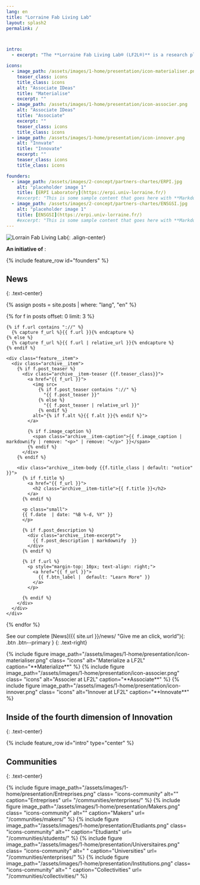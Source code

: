 ```yaml
---
lang: en
title: "Lorraine Fab Living Lab"
layout: splash2
permalink: /



intro:
  - excerpt: "The **Lorraine Fab Living Lab® (LF2L®)** is a research platform of the ERPI Laboratory dedicated to the prospective assessment of innovative usages. It supports the creation and achievement of results through an established process based on the usage paradigm  bringing together in the same space complementary advanced tools.  The originality of the LF2L® is to be able to welcome, support and associate different communities (citizen users, entrepreneurs, researchers, etc.) using a conceptual  framework of LF2L taking into consideration the 2D (concept), 3D (object), 4D (evolution scenarios) approaches involving the different type of stakeholders in order to have a foresight usage evaluation of a new concept, technology or project. This approach is useful to accelerate the deployment of industrial or urban demonstrators."

icons:
  - image_path: /assets/images/1-home/presentation/icon-materialiser.png
    teaser_class: icons
    title_class: icons
    alt: "Associate IDeas"
    title: "Materialise"
    excerpt: ""
  - image_path: /assets/images/1-home/presentation/icon-associer.png
    alt: "Associate IDeas"
    title: "Associate"
    excerpt: ""
    teaser_class: icons
    title_class: icons
  - image_path: /assets/images/1-home/presentation/icon-innover.png
    alt: "Innvate"
    title: "Innovate"
    excerpt: ""
    teaser_class: icons
    title_class: icons

founders:
  - image_path: /assets/images/2-concept/partners-chartes/ERPI.jpg
    alt: "placeholder image 1"
    title: [ERPI Laboratory](https://erpi.univ-lorraine.fr/)
    #excerpt: "This is some sample content that goes here with **Markdown** formatting."
  - image_path: /assets/images/2-concept/partners-chartes/ENSGSI.jpg
    alt: "placeholder image 1"
    title: [ENSGSI](https://erpi.univ-lorraine.fr/)
    #excerpt: "This is some sample content that goes here with **Markdown** formatting."    
---
```


![Lorrain Fab Living Lab](/assets/images/1-home/presentation/Logo-LF2L.jpg){: .align-center}


**An initiative of** :

{% include feature_row id="founders" %}



## News
{: .text-center}

{% assign posts = site.posts | where: "lang", "en"  %}

<div class="feature__wrapper">

{% for f in posts offset: 0 limit: 3 %}


<!-- * {{ f.date  | date: "%B %-d, %Y" }}: [{{f.title}}]({{f.url}}) -->

    {% if f.url contains "://" %}
      {% capture f_url %}{{ f.url }}{% endcapture %}
    {% else %}
      {% capture f_url %}{{ f.url | relative_url }}{% endcapture %}
    {% endif %}

    <div class="feature__item">
      <div class="archive__item">
        {% if f.post_teaser %}
          <div class="archive__item-teaser {{f.teaser_class}}">
            <a href="{{ f_url }}">
              <img src=
                {% if f.post_teaser contains "://" %}
                  "{{ f.post_teaser }}"
                {% else %}
                  "{{ f.post_teaser | relative_url }}"
                {% endif %}
              alt="{% if f.alt %}{{ f.alt }}{% endif %}">
            </a>

            {% if f.image_caption %}
              <span class="archive__item-caption">{{ f.image_caption | markdownify | remove: "<p>" | remove: "</p>" }}</span>
            {% endif %}
          </div>
        {% endif %}

        <div class="archive__item-body {{f.title_class | default: "notice" }}">
          {% if f.title %}
            <a href="{{ f_url }}">
              <h2 class="archive__item-title">{{ f.title }}</h2>
            </a>            
          {% endif %}

          <p class="small">
          {{ f.date  | date: "%B %-d, %Y" }}
          </p>

          {% if f.post_description %}
            <div class="archive__item-excerpt">
              {{ f.post_description | markdownify  }}
            </div>
          {% endif %}

          {% if f.url %}
            <p style="margin-top: 10px; text-align: right;">
              <a href="{{ f_url }}">
                {{ f.btn_label |  default: "Learn More" }}
              </a>
            </p>

          {% endif %}
        </div>
      </div>
    </div>
  {% endfor %}

</div>

See our complete
[News]({{ site.url }}/news/ "Give me an click, world"){: .btn .btn--primary }
{: .text-right}


<div class="community">
{% include figure
  image_path="/assets/images/1-home/presentation/icon-materialiser.png"
  class= "icons"  
  alt="Materialize a LF2L"
  caption="**Materialize**" %}
{% include figure
  image_path="/assets/images/1-home/presentation/icon-associer.png"
  class= "icons"  
  alt="Associer at LF2L"
  caption="**Associate**" %}
{% include figure
  image_path="/assets/images/1-home/presentation/icon-innover.png"
  class= "icons"  
  alt="Innover at LF2L"
  caption="**Innovate**" %}
</div>

## Inside of the fourth dimension of Innovation
{: .text-center}

{% include feature_row id="intro" type="center" %}





## Communities
{: .text-center}

<div class="community">
{% include figure
  image_path="/assets/images/1-home/presentation/Entreprises.png"
  class= "icons-community"  
  alt=""
  caption="Entreprises"
  url= "/communities/enterprises/" %}
{% include figure
  image_path="/assets/images/1-home/presentation/Makers.png"
  class= "icons-community"  
  alt=""
  caption="Makers"
  url= "/communities/makers/" %}
{% include figure
  image_path="/assets/images/1-home/presentation/Etudiants.png"
  class= "icons-community"  
  alt=""
  caption="Etudiants"
  url= "/communities/students/" %}
{% include figure
  image_path="/assets/images/1-home/presentation/Universitaires.png"
  class= "icons-community"  
  alt=" "
  caption="Universities"
  url= "/communities/enterprises/" %}
{% include figure
  image_path="/assets/images/1-home/presentation/Institutions.png"
  class= "icons-community"  
  alt=" "
  caption="Collectivities"
  url= "/communities/collectivities/" %}
</div>
